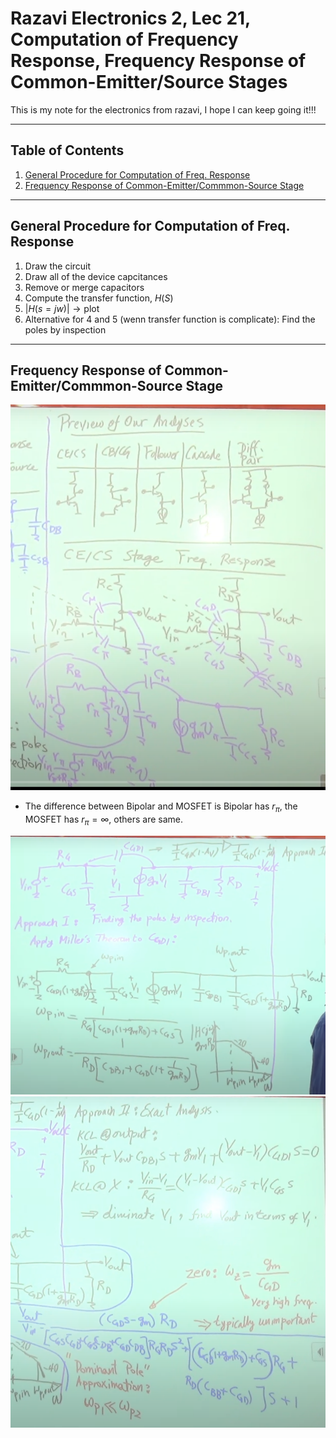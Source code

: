 
# Razavi Electronics 2, Lec 21, Computation of Frequency Response, Frequency Response of Common-Emitter/Source Stages
This is my note for the electronics from razavi, I hope I can keep going it!!!

---

## Table of Contents
1. [General Procedure for Computation of Freq. Response](#general-procedure-for-computation-of-freq-response)
2. [Frequency Response of Common-Emitter/Commmon-Source Stage](#frequency-response-of-common-emittercommmon-source-stage)



---
## General Procedure for Computation of Freq. Response
1. Draw the circuit
2. Draw all of the device capcitances
3. Remove or merge capacitors
4. Compute the transfer function, $H(S)$
5. $|H(s = jw)| \to \text{plot}$
6. Alternative for 4 and 5 (wenn transfer function is complicate): Find the poles by inspection 
---
## Frequency Response of Common-Emitter/Commmon-Source Stage
![](/images/FreqCECS.png)
+ The difference between Bipolar and MOSFET is Bipolar has $r_\pi$, the MOSFET has $r_\pi = \infty$, others are same.

![](/images/FreqMOSFETexp2.png)
![](/images/ResponseFreqCE.png)
